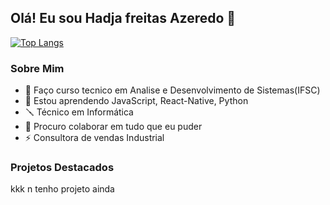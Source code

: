 ## Olá! Eu sou Hadja freitas Azeredo 👋

[![Top Langs](https://github-readme-stats.vercel.app/api/top-langs/?username=Lo-Zig&layout=compact)](https://github.com/Lo-Zig/github-readme-stats)

### Sobre Mim
- 🔭 Faço curso tecnico em Analise e Desenvolvimento de Sistemas(IFSC) 
- 🌱 Estou aprendendo JavaScript, React-Native, Python
- 🪛 Técnico em Informática 
- 👯 Procuro colaborar em tudo que eu puder
- ⚡ Consultora de vendas Industrial
### Projetos Destacados
kkk n tenho projeto ainda
